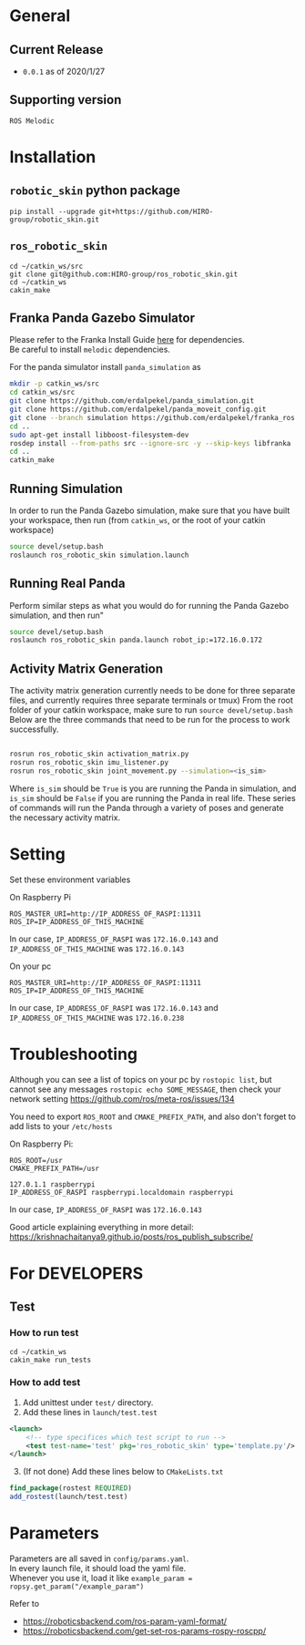 # General
## Current Release
- `0.0.1` as of 2020/1/27

## Supporting version
`ROS Melodic`

# Installation
## `robotic_skin` python package
```
pip install --upgrade git+https://github.com/HIRO-group/robotic_skin.git
```

## `ros_robotic_skin`
```
cd ~/catkin_ws/src
git clone git@github.com:HIRO-group/ros_robotic_skin.git
cd ~/catkin_ws
cakin_make
```

## Franka Panda Gazebo Simulator
Please refer to the Franka Install Guide [here](https://hiro-group.ronc.one/franka_installation_tutorial.html) for dependencies. <br>
Be careful to install `melodic` dependencies.

For the panda simulator install `panda_simulation` as
```sh
mkdir -p catkin_ws/src
cd catkin_ws/src
git clone https://github.com/erdalpekel/panda_simulation.git
git clone https://github.com/erdalpekel/panda_moveit_config.git
git clone --branch simulation https://github.com/erdalpekel/franka_ros.git
cd ..
sudo apt-get install libboost-filesystem-dev
rosdep install --from-paths src --ignore-src -y --skip-keys libfranka
cd ..
catkin_make
```
## Running Simulation

In order to run the Panda Gazebo simulation, make sure that you have built your workspace, then run (from `catkin_ws`, or the root of your catkin workspace)
```sh
source devel/setup.bash
roslaunch ros_robotic_skin simulation.launch
```


## Running Real Panda

Perform similar steps as what you would do for running the Panda Gazebo simulation, and then run"
```sh
source devel/setup.bash
roslaunch ros_robotic_skin panda.launch robot_ip:=172.16.0.172
```

## Activity Matrix Generation
The activity matrix generation currently needs to be done for three separate files, and currently requires three separate terminals or tmux)
From the root folder of your catkin workspace, make sure to run `source devel/setup.bash`
Below are the three commands that need to be run for the process to work successfully.

```sh

rosrun ros_robotic_skin activation_matrix.py
rosrun ros_robotic_skin imu_listener.py
rosrun ros_robotic_skin joint_movement.py --simulation=<is_sim>

```

Where `is_sim` should be `True` is you are running the Panda in simulation, and `is_sim` should be `False` if you are running the Panda in real life. These series of commands will run the Panda through a variety of poses and generate the necessary activity matrix.


# Setting
Set these environment variables

On Raspberry Pi
```
ROS_MASTER_URI=http://IP_ADDRESS_OF_RASPI:11311
ROS_IP=IP_ADDRESS_OF_THIS_MACHINE
```
In our case, `IP_ADDRESS_OF_RASPI` was `172.16.0.143` and
`IP_ADDRESS_OF_THIS_MACHINE` was `172.16.0.143`

On your pc
```
ROS_MASTER_URI=http://IP_ADDRESS_OF_RASPI:11311
ROS_IP=IP_ADDRESS_OF_THIS_MACHINE
```
In our case, `IP_ADDRESS_OF_RASPI` was `172.16.0.143` and
`IP_ADDRESS_OF_THIS_MACHINE` was `172.16.0.238`

# Troubleshooting
Although you can see a list of topics on your pc by `rostopic list`, but cannot see any messages `rostopic echo SOME_MESSAGE`, then check your network setting
https://github.com/ros/meta-ros/issues/134

You need to export `ROS_ROOT` and `CMAKE_PREFIX_PATH`, and also don't forget to add lists to your `/etc/hosts`

On Raspberry Pi:
```
ROS_ROOT=/usr
CMAKE_PREFIX_PATH=/usr
```

```
127.0.1.1 raspberrypi
IP_ADDRESS_OF_RASPI raspberrypi.localdomain raspberrypi
```
In our case, `IP_ADDRESS_OF_RASPI`  was `172.16.0.143`

Good article explaining everything in more detail: https://krishnachaitanya9.github.io/posts/ros_publish_subscribe/


# For DEVELOPERS
## Test
### How to run test
```
cd ~/catkin_ws
cakin_make run_tests
```

### How to add test
1. Add unittest under `test/` directory.
2. Add these lines in `launch/test.test`
```xml
<launch>
    <!-- type specifices which test script to run -->
    <test test-name='test' pkg='ros_robotic_skin' type='template.py'/>
</launch>
```
3. (If not done) Add these lines below to `CMakeLists.txt`
```cmake
find_package(rostest REQUIRED)
add_rostest(launch/test.test)
```

# Parameters
Parameters are all saved in `config/params.yaml`. <br>
In every launch file, it should load the yaml file. <br>
Whenever you use it, load it like `example_param = ropsy.get_param("/example_param")`

Refer to
- https://roboticsbackend.com/ros-param-yaml-format/
- https://roboticsbackend.com/get-set-ros-params-rospy-roscpp/
